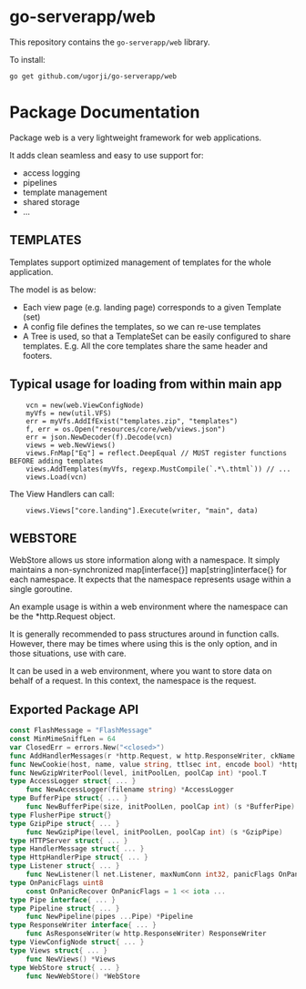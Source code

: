 # go-serverapp/web

This repository contains the `go-serverapp/web` library.

To install:

```
go get github.com/ugorji/go-serverapp/web
```

# Package Documentation


Package web is a very lightweight framework for web applications.

It adds clean seamless and easy to use support for:

  - access logging
  - pipelines
  - template management
  - shared storage
  - ...


## TEMPLATES

Templates support optimized management of templates for the whole
application.

The model is as below:

  - Each view page (e.g. landing page) corresponds to a given Template (set)
  - A config file defines the templates, so we can re-use templates
  - A Tree is used, so that a TemplateSet can be easily configured to share templates. E.g.
    All the core templates share the same header and footers.

## Typical usage for loading from within main app

```
    vcn = new(web.ViewConfigNode)
    myVfs = new(util.VFS)
    err = myVfs.AddIfExist("templates.zip", "templates")
    f, err = os.Open("resources/core/web/views.json")
    err = json.NewDecoder(f).Decode(vcn)
    views = web.NewViews()
    views.FnMap["Eq"] = reflect.DeepEqual // MUST register functions BEFORE adding templates
    views.AddTemplates(myVfs, regexp.MustCompile(`.*\.thtml`)) // ...
    views.Load(vcn)
```

The View Handlers can call:

```
    views.Views["core.landing"].Execute(writer, "main", data)
```


## WEBSTORE

WebStore allows us store information along with a namespace. It simply
maintains a non-synchronized map[interface{}] map[string]interface{} for
each namespace. It expects that the namespace represents usage within a
single goroutine.

An example usage is within a web environment where the namespace can be the
*http.Request object.

It is generally recommended to pass structures around in function calls.
However, there may be times where using this is the only option, and in
those situations, use with care.

It can be used in a web environment, where you want to store data on behalf
of a request. In this context, the namespace is the request.

## Exported Package API

```go
const FlashMessage = "FlashMessage"
const MinMimeSniffLen = 64
var ClosedErr = errors.New("<closed>")
func AddHandlerMessages(r *http.Request, w http.ResponseWriter, ckName string, ...) (err error)
func NewCookie(host, name, value string, ttlsec int, encode bool) *http.Cookie
func NewGzipWriterPool(level, initPoolLen, poolCap int) *pool.T
type AccessLogger struct{ ... }
    func NewAccessLogger(filename string) *AccessLogger
type BufferPipe struct{ ... }
    func NewBufferPipe(size, initPoolLen, poolCap int) (s *BufferPipe)
type FlusherPipe struct{}
type GzipPipe struct{ ... }
    func NewGzipPipe(level, initPoolLen, poolCap int) (s *GzipPipe)
type HTTPServer struct{ ... }
type HandlerMessage struct{ ... }
type HttpHandlerPipe struct{ ... }
type Listener struct{ ... }
    func NewListener(l net.Listener, maxNumConn int32, panicFlags OnPanicFlags) (s *Listener)
type OnPanicFlags uint8
    const OnPanicRecover OnPanicFlags = 1 << iota ...
type Pipe interface{ ... }
type Pipeline struct{ ... }
    func NewPipeline(pipes ...Pipe) *Pipeline
type ResponseWriter interface{ ... }
    func AsResponseWriter(w http.ResponseWriter) ResponseWriter
type ViewConfigNode struct{ ... }
type Views struct{ ... }
    func NewViews() *Views
type WebStore struct{ ... }
    func NewWebStore() *WebStore
```
